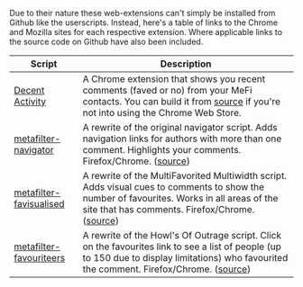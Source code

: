 Due to their nature these web-extensions can't simply be installed from Github like the userscripts. Instead, here's a table of links to the Chrome and Mozilla sites for each respective extension. Where applicable links to the source code on Github have also been included.

| Script | Description |
| --- | --- |
| [Decent Activity](https://chrome.google.com/webstore/detail/decent-activity/phjbedoddmlcjddhgippapnfpbmmpimg) | A Chrome extension that shows you recent comments (faved or no) from your MeFi contacts. You can build it from [source](http://github.com/jimkang/decent-activity) if you're not into using the Chrome Web Store. |
| [metafilter-navigator](https://addons.mozilla.org/en-US/firefox/addon/metafilter-navigator/) | A rewrite of the original navigator script. Adds navigation links for authors with more than one comment. Highlights your comments. Firefox/Chrome. ([source](https://github.com/andywillis/metafilter-navigator)) |
| [metafilter-favisualised](https://addons.mozilla.org/en-US/firefox/addon/metafilter-favisualised/) | A rewrite of the MultiFavorited Multiwidth script. Adds visual cues to comments to show the number of favourites. Works in all areas of the site that has comments. Firefox/Chrome. ([source](https://github.com/andywillis/metafilter-favisualised)) |
| [metafilter-favouriteers](https://addons.mozilla.org/en-US/firefox/addon/metafilter-favouriteers/) | A rewrite of the Howl's Of Outrage script. Click on the favourites link to see a list of people (up to 150 due to display limitations) who favourited the comment. Firefox/Chrome. ([source](https://github.com/andywillis/metafilter-favouriteers))|